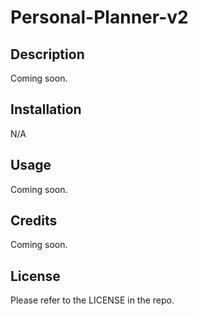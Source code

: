 # Personal-Planner-v2

## Description

Coming soon.

## Installation

N/A

## Usage

Coming soon.

## Credits

Coming soon.

## License

Please refer to the LICENSE in the repo.
